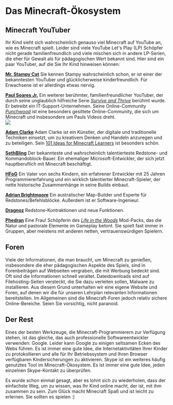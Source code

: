 # Das Minecraft-Ökosystem

## Minecraft YouTuber

Ihr Kind sieht sich wahrscheinlich genauso viel Minecraft auf YouTube an, wie es Minecraft spielt. Leider sind viele YouTube Let's Play (LP) Schöpfer nicht gerade familienfreundlich und viele mischen sich in andere LP-Serien, die eher für Gewalt als für pädagogischen Wert bekannt sind. Hier sind ein paar YouTuber, auf die Sie Ihr Kind hinweisen können:

**[Mr. Stampy Cat](https://www.youtube.com/channel/UCj5i58mCkAREDqFWlhaQbOw)**
Sie kennen Stampy wahrscheinlich schon, er ist einer der bekanntesten YouTuber und glücklicherweise kinderfreundlich. Für Erwachsene ist er allerdings etwas nervig.

**[Paul Soares Jr.](https://www.youtube.com/user/paulsoaresjr)**
Ein weiterer berühmter, familienfreundlicher YouTuber, der durch seine unglaublich hilfreiche Serie _[Survive and Thrive](https://www.youtube.com/playlist?list=PL7326EF82122776A9)_ berühmt wurde. Er betreibt ein IT-Support-Unternehmen. Seine Online-Community _[Punchwood](http://www.punchwood.com/)_ ist eine besonders gesittete Online-Community, die sich um Minecraft und insbesondere um Pauls Videos dreht.  
![](images/edittut.jpg)

**[Adam Clarke](https://www.youtube.com/channel/UCaBUn1E86ey7XjyvA4l7a_Q)**
Adam Clarke ist ein Künstler, der digitale und traditionelle Techniken einsetzt, um zu kreativem Denken und Handeln anzuregen und zu beteiligen. Sein [101 Ideas for Minecraft Learners](https://www.youtube.com/playlist?list=PL41iJfA2iBPHyuNHpxsa80hJaXKvZDdWH) ist besonders schön.

**[SethBling](https://www.youtube.com/channel/UC8aG3LDTDwNR1UQhSn9uVrw)**
Der bekannteste und wahrscheinlich talentierteste Redstone- und Kommandoblock-Bauer. Ein ehemaliger Microsoft-Entwickler, der sich jetzt hauptberuflich mit Minecraft beschäftigt.

**[HFoG](https://www.youtube.com/channel/UCa7KzW-J5S1hghTS69Rqkvw)**
Ein Vater von sechs Kindern, ein erfahrener Entwickler mit 25 Jahren Programmiererfahrung und ein wirklich talentierter Minecraft-Spieler, der nette historische Zusammenhänge in seine Builds einbaut.

**[Adrian Brightmoore](https://www.youtube.com/channel/UCqr93r8sTI9fizPF-oqxXeA)**
Ein australischer Map-Builder und Experte für Redstones/Befehlsblöcke. Außerdem ist er Software-Ingenieur.

**[Dragnoz](https://www.youtube.com/channel/UCNRt2CNtdt4PZx8KnetjCQA)**
Redstone-Kontraktionen und neue Funktionen.

**[Phedran](https://www.youtube.com/user/phedran)**
Eine Frau! Schöpferin des _[Life in the Woods](http://phedran.com/LifeInTheWoods)_ Mod-Packs, das die Natur und pastorale Elemente im Gameplay betont. Sie spielt fast immer in Gruppen, aber meistens mit anderen netten, vertrauenswürdigen Spielern.

## Foren

Viele der Informationen, die man braucht, um Minecraft zu genießen, insbesondere die eher pädagogischen Aspekte des Spiels, sind in Forenbeiträgen auf Webseiten vergraben, die mit Werbung bedeckt sind. Oft sind die Informationen schnell veraltet. Dateidownloads sind auf Filehosting-Seiten versteckt, die Sie dazu verleiten sollen, Malware zu installieren. Aus diesem Grund unterhalten wir eine eigene Website und Foren, auf denen wir die für unseren Lehrplan relevanten Informationen bereitstellen. Im Allgemeinen sind die Minecraft-Foren jedoch relativ sichere Online-Bereiche. Seien Sie vorsichtig, nicht paranoid.

## Der Rest

Eines der besten Werkzeuge, die Minecraft-Programmierern zur Verfügung stehen, ist das gleiche, das auch professionelle Softwareentwickler verwenden: Google. Leider kann Google zu einigen seltsamen Ecken des Webs führen. Es ist immer eine gute Idee, die Internetaktivitäten Ihrer Kinder zu protokollieren und alle für Ihr Betriebssystem und Ihren Browser verfügbaren Kindersicherungen zu aktivieren. Skype ist ein weiteres häufig genutztes Tool im Minecraft-Ökosystem. Es ist immer eine gute Idee, jeden einzelnen Skype-Kontakt zu überprüfen.

Es wurde schon einmal gesagt, aber es lohnt sich zu wiederholen, dass der einfachste Weg, um zu wissen, was Ihr Kind online macht, der ist, mit ihm zusammen zu sein. Zum Glück macht Minecraft Spaß und ist leicht zu erlernen. Sie sollten es spielen :)
